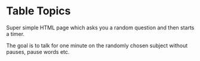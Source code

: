 # Table Topics

Super simple HTML page which asks you a random question and then starts a timer.

The goal is to talk for one minute on the randomly chosen subject without pauses, pause words etc.